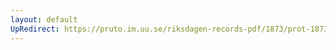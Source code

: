 ```yaml
---
layout: default
UpRedirect: https://pruto.im.uu.se/riksdagen-records-pdf/1873/prot-1873--ak--610/prot-1873--ak--610_000.pdf
---
```

